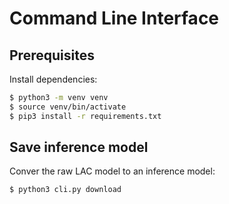 # Command Line Interface


## Prerequisites

Install dependencies:

```bash
$ python3 -m venv venv
$ source venv/bin/activate
$ pip3 install -r requirements.txt
```


## Save inference model

Conver the raw LAC model to an inference model:

```bash
$ python3 cli.py download
```